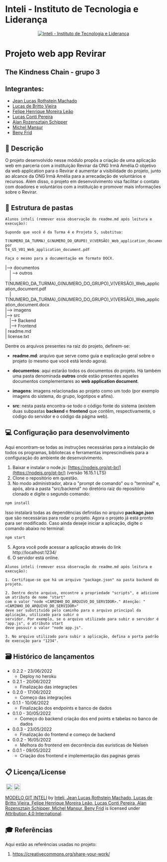 # Inteli - Instituto de Tecnologia e Liderança 

<p align="center">
<a href= "https://www.inteli.edu.br/"><img src="https://www.inteli.edu.br/wp-content/uploads/2021/08/20172028/marca_1-2.png" alt="Inteli - Instituto de Tecnologia e Liderança" border="0"></a>
</p>

# Projeto web app Revirar

## The Kindness Chain - grupo 3

## Integrantes: 
- <a href="https://www.linkedin.com/in/jeanrothstein/">Jean Lucas Rothstein Machado</a>
- <a href="https://www.linkedin.com/in/victorbarq/">Lucas de Britto Vieira</a>
- <a href=https://www.linkedin.com/in/felipe-le%C3%A3o-9a8a601a6/>Felipe Henrique Moreira Leão</a> 
- <a href="https://www.linkedin.com/in/victorbarq/">Lucas Conti Pereira</a> 
- <a href="https://www.linkedin.com/in/victorbarq/">Alan Rozensztajn Schipper</a>
- <a href="https://www.linkedin.com/in/victorbarq/">Michel Mansur</a> 
- <a href="https://www.linkedin.com/in/victorbarq/">Beny Frid</a>

## 📝 Descrição

O projeto desenvolvido nesse módulo propôs a criação de uma aplicação web em parceria com a instituição Revirar da ONG Irmã Amélia.O objetivo da web application para o Revirar é aumentar a visibilidade do projeto, junto ao alcance da ONG Irmã Amélia para a arrecadação de voluntários e recursos. Além disso, o projeto em desenvolvimento visa facilitar o contato com doadores e voluntários com a instituição e promover mais informações sobre o Revirar.

## 📁 Estrutura de pastas

```
Alunos inteli (remover essa observação do readme.md após leitura e execução):

Supondo que você é da Turma 4 e Projeto 5, substitua:

T(NUMERO_DA_TURMA)_G(NUMERO_DO_GRUPO)_V(VERSÃO)_Web_application_document.pdf
por
T4_G5_V01_Web_application_document.pdf

Faça o mesmo para a documentação em formato DOCX.
```

|--> documentos<br>
  &emsp;| --> outros <br>
  &emsp;| T(NUMERO_DA_TURMA)_G(NUMERO_DO_GRUPO)_V(VERSÃO)_Web_application_document.pdf<br>
  &emsp;| T(NUMERO_DA_TURMA)_G(NUMERO_DO_GRUPO)_V(VERSÃO)_Web_application_document.docx<br>
|--> imagens<br>
|--> src<br>
  &emsp;|--> Backend<br>
  &emsp;|--> Frontend<br>
| readme.md<br>
| license.txt

Dentre os arquivos presentes na raiz do projeto, definem-se:

- <b>readme.md</b>: arquivo que serve como guia e explicação geral sobre o projeto (o mesmo que você está lendo agora).

- <b>documentos</b>: aqui estarão todos os documentos do projeto. Há também uma pasta denominada <b>outros</b> onde estão presentes aqueles documentos complementares ao <b>web application document</b>.

- <b>imagens</b>: imagens relacionadas ao projeto como um todo (por exemplo imagens do sistema, do grupo, logotipos e afins).

- <b>src</b>: nesta pasta encontra-se todo o código fonte do sistema (existem duas subpastas <b>backend</b> e <b>frontend</b> que contêm, respectivamente, o código do servidor e o código da página web).

## 💻 Configuração para desenvolvimento

Aqui encontram-se todas as instruções necessárias para a instalação de todos os programas, bibliotecas e ferramentas imprescindíveis para a configuração do ambiente de desenvolvimento.

1.  Baixar e instalar o node.js:  [https://nodejs.org/pt-br/](https://nodejs.org/pt-br/) (versão 16.15.1 LTS)
2. Clone o repositório em questão.
3.  No modo administrador, abra o "prompt de comando" ou o "terminal" e, após,  abra a pasta "src/backend" no diretório raiz do repositório clonado e digite o segundo comando:

```sh
npm install
```

Isso instalará todas as dependências definidas no arquivo <b>package.json</b> que são necessárias para rodar o projeto. Agora o projeto já está pronto para ser modificado. Caso ainda deseje iniciar a aplicação, digite o comando abaixo no terminal:

```sh
npm start
```
5. Agora você pode acessar a aplicação através do link http://localhost:1234/
6. O servidor está online.


```
Alunos inteli (remover essa observação do readme.md após leitura e execução):

1. Certifique-se que há um arquivo "package.json" na pasta backend do projeto.

2. Dentro deste arquivo, encontre a propriedade "scripts", e adicione um atributo de nome "start"
com o valor "node <CAMINHO_DO_ARQUIVO_DO_SERVIDOR>." Atenção: "<CAMINHO_DO_ARQUIVO_DO_SERVIDOR>" 
deve ser substituído pelo caminho para o arquivo principal da aplicação, utilizado para subir o
servidor. Por exemplo, se o arquivo utilizado para subir o servidor é "app.js", o atributo start
deve possuir o valor "node app.js".

3. No arquivo utilizado para subir a aplicação, defina a porta padrão de execução para "1234".
````

## 🗃 Histórico de lançamentos

* 0.2.2 - 23/06/2022
    * Deploy no heroku
 * 0.2.1 - 20/06/2022
    * Finalização das integrações
* 0.2.0 - 17/06/2022
    * Começo das integrações
* 0.1.1 - 10/06/2022
    * Finalização dos endpoints e banco de dados 
* 0.1.0 - 30/05/2022
    * Começo do backend criação dos end points e tabelas no banco de dados 
 * 0.0.3 - 23/05/2022
    * Finalização do frontend e começo de backend
* 0.0.2 - 16/05/2022
    * Melhora do frontend em decorrência das euristicas de Nielsen
* 0.0.1 - 09/05/2022
    * Criação dos frontend e implementação das paginas gerais

## 📋 Licença/License

<img style="height:22px!important;margin-left:3px;vertical-align:text-bottom;" src="https://mirrors.creativecommons.org/presskit/icons/cc.svg?ref=chooser-v1"><img style="height:22px!important;margin-left:3px;vertical-align:text-bottom;" src="https://mirrors.creativecommons.org/presskit/icons/by.svg?ref=chooser-v1"><p xmlns:cc="http://creativecommons.org/ns#" xmlns:dct="http://purl.org/dc/terms/"><a property="dct:title" rel="cc:attributionURL" href="https://github.com/Spidus/Teste_Final_1">MODELO GIT INTELI</a> by <a rel="cc:attributionURL dct:creator" property="cc:attributionName" href="https://www.yggbrasil.com.br/vr">Inteli, Jean Lucas Rothstein Machado, Lucas de Britto Vieira, Felipe Henrique Moreira Leão, Lucas Conti Pereira, Alan Rozensztajn Schipper, Michel Mansur, Beny Frid</a> is licensed under <a href="http://creativecommons.org/licenses/by/4.0/?ref=chooser-v1" target="_blank" rel="license noopener noreferrer" style="display:inline-block;">Attribution 4.0 International</a>.</p>

## 🎓 Referências

Aqui estão as referências usadas no projeto:

1. <https://creativecommons.org/share-your-work/>
